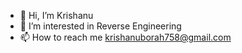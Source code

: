 - 👋 Hi, I’m Krishanu
- 👀 I’m interested in Reverse Engineering
- 📫 How to reach me krishanuborah758@gmail.com

<!---
Cheetah1212/Cheetah1212 is a ✨ special ✨ repository because its `README.md` (this file) appears on your GitHub profile.
You can click the Preview link to take a look at your changes.
--->
